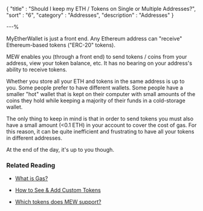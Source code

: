{
"title"       : "Should I keep my ETH / Tokens on Single or Multiple Addresses?",
"sort"        : "6",
"category"    : "Addresses",
"description" : "Addresses"
}

---%


MyEtherWallet is just a front end. Any Ethereum address can "receive" Ethereum-based tokens ("ERC-20" tokens).

MEW enables you (through a front end) to send tokens / coins from your address, view your token balance, etc. It has no bearing on your address's ability to receive tokens.

Whether you store all your ETH and tokens in the same address is up to you. Some people prefer to have different wallets. Some people have a smaller "hot" wallet that is kept on their computer with small amounts of the coins they hold while keeping a majority of their funds in a cold-storage wallet.

The only thing to keep in mind is that in order to send tokens you must also have a small amount (<0.1 ETH) in your account to cover the cost of gas. For this reason, it can be quite inefficient and frustrating to have all your tokens in different addresses.

At the end of the day, it's up to you though.

### Related Reading

- [What is Gas?](https://myetherwallet.groovehq.com/knowledge_base/topics/what-is-gas)

- [How to See & Add Custom Tokens](https://myetherwallet.groovehq.com/knowledge_base/topics/how-do-i-send-tokens-and-add-custom-tokens)

- [Which tokens does MEW support?](https://myetherwallet.groovehq.com/knowledge_base/topics/can-i-send-my-steem-slash-btc-slash-ltc-slash-nem-slash-to-myetherwallet)
